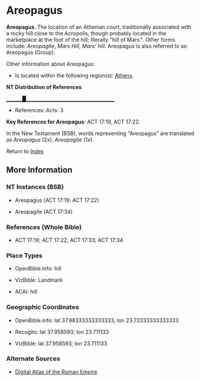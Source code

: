 # Areopagus
**Areopagus**. 
The location of an Athenian court, traditionally associated with a rocky hill close to the Acropolis, though probably located in the marketplace at the foot of the hill; literally "hill of Mars.". 
Other forms include: 
*Areopagite*, *Mars Hill*, *Mars’ hill*. 
Areopagus is also referred to as: 
Areopagus (Group). 




Other information about Areopagus:


* Is located within the following region(s): 
[Athens](Athens.md). 


**NT Distribution of References**

▁▁▁▁█▁▁▁▁▁▁▁▁▁▁▁▁▁▁▁▁▁▁▁▁▁▁
* References: Acts: 3



**Key References for Areopagus**: 
ACT 17:19, ACT 17:22. 




In the New Testament (BSB), words representing “Areopagus” are translated as 
*Areopagus* (2x), *Areopagite* (1x). 


Return to [Index](00-Index.md)

## More Information

### NT Instances (BSB)

* Areopagus (ACT 17:19; ACT 17:22)

* Areopagite (ACT 17:34)



### References (Whole Bible)

* ACT 17:19; ACT 17:22; ACT 17:33; ACT 17:34


### Place Types

* OpenBible.info: hill

* VizBible: Landmark

* ACAI: hill



### Geographic Coordinates

* OpenBible.info: lat 37.98333333333333; lon 23.73333333333333

* Recogito: lat 37.958593; lon 23.711133

* VizBible: lat 37.958593; lon 23.711133



### Alternate Sources

* [Digital Atlas of the Roman Empire](https://imperium.ahlfeldt.se/places/31203)




